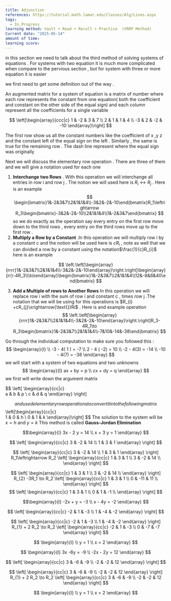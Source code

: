 ```yaml
---
title: Adjunction
references: https://tutorial.math.lamar.edu/Classes/Alg/Lines.aspx
tags:
  - In_Progress
learning method: Vault + Read + Recall + Practice  (VRRP Method)
Current date: "2025-05-14"
amount of time: 
learning score:
---
```

in this section we need to talk about the third method of solving systems of equations . 
For systems with two equation it is much more complicated when compare to the pervious section  , but for system with three or more equation it is easier 

we first need to get some definition out of the way . 

An augmented matrix for a system of equation is a matrix of number where each row represents the constant from one equation( both the coefficient  and constant on the other side of the equal sign) and each column represent all the coefficients for a single variable 




$$
\left[\begin{array}{ccc|c} 
1 & -2 & 3 & 7 \\
2 & 1 & 1 & 4 \\
-3 & 2 & -2 & -10
\end{array}\right]
$$

The first row show us all the constant numbers like the coefficient of x ,y z and the constant left of the equal sign on the left . Similarly , the same is true for the remaining row  . The dash line represent where the equal sign was originally 


Next we will discuss the elementary row operation  . There are three of them and we will give a notation used for each one 
1. **Interchange two Rows** . With this operation we will interchange all entries in row i and row j . The notion  we will used here is $R_{i} \leftrightarrow R_{j}$ . Here is an example 
$$
 \begin{bmatrix}1&-2&3&7\\2&1&1&4\\-3&2&-2&-10\end{bmatrix}R_1\leftrightarrow R_3\begin{bmatrix}-3&2&-2&-10\\2&1&1&4\\1&-2&3&7\end{bmatrix}
$$so we do exactly as the operation say every  entry on the first row move down to the third rows , every entry on the third rows move up to the first row .  
2. **Multiply a Row by a Constant** .In this operation we will multiply row i by a constant c and the notion will be used here is  $cR_{i}$ , note as well that we can divided a row by a constant using the notation$\frac{1}{c}R_{i}$ here is an example  

$$
\left.\left[\begin{array}{rrrr}1&-2&3&7\\2&1&1&4\\-3&2&-2&-10\end{array}\right.\right]\begin{array}{rr}-4R_3\\\to\end{array}\begin{bmatrix}1&-2&3&7\\2&1&1&4\\12&-8&8&40\end{bmatrix}
$$


3.  **Add a Multiple of rows to Another Rows**  In this operation we will replace row i with the sum of row i and constant c , times row  j .The notation that we will be using for this operations is $R_{i} +cR_{j}\xrightarrow{\text{}}Ri$   . Here is and example operation 
$$
 \left.\left[\begin{array}{rrrr}1&-2&3&7\\2&1&1&4\\-3&2&-2&-10\end{array}\right.\right]R_3-4R_1\to R_3\begin{bmatrix}1&-2&3&7\\2&1&1&4\\-7&10&-14&-38\end{bmatrix}
$$

Go  through the individual computation to make sure you followed this  : 
$$
\begin{array}{l} \\
-3  - 4( 1 )  =  -7  \\
2 -  4 ( -2)  =  10   \\
-2  - 4(3)  =  -14  \\
-10   - 4(7)  = -38 
\end{array}
$$
we will start with a system of two equations and two unknowns 
$$
\begin{array}{l}
ax + by  =  p  \\
cx  + dy  = q  
\end{array}
$$
we first will write down the argument matrix 

$$
\left[ \begin{array}{cc|c}  
a  &  b  &  p  \\
c  &  d  &  q 
\end{array} \right] 

$$
and used elementary row operations to convert it into the following matrix 
$$
\left[\begin{array}{cc|c}  
1 &  0  &  h  \\
0  &  1  &  k 
\end{array}\right]
$$
The solution to the system will be  $x=h \text{ and } y=k$
This method is called **Gauss-Jordan Elimination**

$$\begin{array}{l}
 3x - 2 y  =  14   \\
x + 3 y  = 1  
\end{array}
$$

$$
\left[ \begin{array}{cc|c}  
3  &  -2  &  14  \\
1  &  3  &  1  
\end{array} \right] 
$$


$$
\left[ \begin{array}{cc|c}  
3  &  -2  &  14  \\
1  &  3  &  1  
\end{array} \right] 
R_1\leftrightarrow R_2
\left[ \begin{array}{cc|c}  
1  &  3  &  1     \\
3  &  -2  &  14  \\
\end{array} \right] 
$$



$$
\left[ \begin{array}{cc|c}  
1  &  3  &  1     \\
3  &  -2  &  14  \\
\end{array} \right] 
R_{2}  -3R_1 \to R_2 
\left[ \begin{array}{cc|c}  
1  &  3  &  1     \\
0 &  -11  &  11  \\
\end{array} \right] 
$$
$$
\left[ \begin{array}{cc|c}  
1  &  3  &  1     \\
0 &  1  &  -1  \\
\end{array} \right] 
$$



$$\begin{array}{l}
-2x  + y = -3  \\
x -  4y  = -2  
\end{array}
$$

$$
\left[ \begin{array}{cc|c}  
-2  &  1  &  -3  \\
1  &  -4  &  -2  
\end{array} \right] 
$$


$$
\left[ \begin{array}{cc|c}  
-2  &  1  &  -3  \\
1  &  -4  &  -2  
\end{array} \right] 
R_{1} + 2 R_2 \to R_2 
\left[ \begin{array}{cc|c}  
-2  &  1  &  -3  \\
0  &  -7  &  -7  
\end{array} \right] 
$$

$$
\begin{array}{l}  \\
y = 1  \\
x   = 2
\end{array}
$$







$$
\begin{array}{l}
3x  -6y = -9  \\
-2x -  2y  = 12  
\end{array}
$$

$$
\left[ \begin{array}{cc|c}
 3 &  -6  &  -9  \\
-2  &  -2  &  12   
\end{array} \right] 
$$


$$
\left[ \begin{array}{cc|c}
 3 &  -6  &  -9  \\
-2  &  -2  &  12   
\end{array} \right] 
R_{1} + 2 R_2 \to R_2 
\left[ \begin{array}{cc|c}
 3 &  -6  &  -9  \\
-2  &  -2  &  12   
\end{array} \right] 
$$

$$
\begin{array}{l}  \\
y = 1  \\
x   = 2
\end{array}
$$
